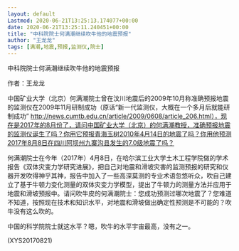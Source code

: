 ```yaml
---
layout: default
Lastmod: 2020-06-21T13:25:13.174077+00:00
date: 2020-06-21T13:25:11.240451+00:00
title: "中科院院士何满潮继续吹牛他的地震预报"
author: "王龙龙"
tags: [满潮,地震,预报,监测仪,院士]
---
```


中科院院士何满潮继续吹牛他的地震预报

作者：王龙龙

中国矿业大学（北京）何满潮院士曾在汶川地震后的2009年10月称准确预报地震的监测仪在2009年11月研制成功（原话“新一代监测仪，大概在一个多月后就能研制成功” http://news.cumtb.edu.cn/article/2009/0608/article_206.html），现在是2017年的8月份了，请问中国矿业大学（北京）的何满潮教授，准确预报地震的监测仪诞生了吗？你用它预报青海玉树2010年4月14日的地震了吗？你用他预测2017年8月8日在四川阿坝州九寨沟县发生的7.0级地震了吗？

何满潮院士在今年（2017年）4月8日，在哈尔滨工业大学土木工程学院做的学术报告《双体灾变力学研究进展》，把自己对地震和滑坡灾害的监测预报的研究和仪器开发吹得神乎其神，报告中加入了一些高深莫测的专业术语忽悠听众，吹自己建立了基于牛顿力变化测量的双体灾变力学模型，提出了牛顿力的测量方法并应用于地震和滑坡预报中。请问吹牛皮的何满潮院士：您成功预测过哪次地震了？您难道不知道，按照现在技术和知识水平，对地震和滑坡做出确定性预测是不可能的？吹牛没有这么吹的。

中国的科学院院士就这水平？嗯，吹牛的水平宇宙最高，没有之一。

(XYS20170821)

